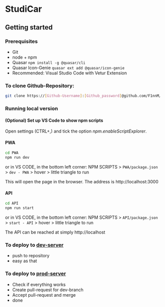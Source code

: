 # StudiCar
## Getting started
### Prerequisites
- Git
- node + npm
- Quasar `npm install -g @quasar/cli`
- Quasar Icon-Genie `quasar ext add @quasar/icon-genie`
- Recommended: Visual Studio Code with Vetur Extension

### To clone Github-Repository:
```bash
git clone https://[Github-Username]:[Github_password]@github.com/F1nnM/StudiCar.git
```
### Running local version
#### (Optional) Set up VS Code to show npm scripts
Open settings (CTRL+,) and tick the option _npm.enableScriptExplorer_. 

#### PWA
```bash
cd PWA
npm run dev
```
or in VS CODE, in the bottom left corner: NPM SCRIPTS > `PWA/package.json` > `dev - PWA` > hover > little triangle to run

This will open the page in the browser. The address is http://localhost:3000

#### API
```bash
cd API
npm run start
```
or in VS CODE, in the bottom left corner: NPM SCRIPTS > `API/package.json` > `start - API` > hover > little triangle to run

The API can be reached at simply http://localhost

### To deploy to [dev-server](https://dev.pwa.studicar.mfinn.de)
- push to repository
- easy as that

### To deploy to [prod-server](https://pwa.studicar.mfinn.de)
- Check if everything works
- Create pull-request for dev-branch
- Accept pull-request and merge
- done
